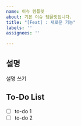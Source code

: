 ```yaml
---
name: 이슈 템플릿
about: 기본 이슈 템플릿입니다.
title: "[Feat] : 새로운 기능"
labels: ''
assignees: ''

---
```


## 설명
설명 쓰기


## To-Do List
- [ ] to-do 1
- [ ] to-do 2

